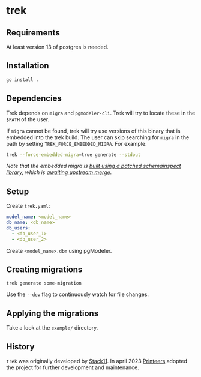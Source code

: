 # trek

## Requirements
At least version 13 of postgres is needed.

## Installation

```bash
go install .
```

## Dependencies

Trek depends on `migra` and `pgmodeler-cli`. Trek will try to locate these in the `$PATH` of the user.

If `migra` cannot be found, trek will try use versions of this binary that is embedded into the trek build. The user can skip searching for `migra` in the path by setting `TREK_FORCE_EMBEDDED_MIGRA`. For example:

```bash
trek --force-embedded-migra=true generate --stdout
```

_Note that the embedded migra is [built using a patched schemainspect library](internal/embedded/migra/build-migra.Dockerfile), which is [awaiting upstream merge](https://github.com/djrobstep/schemainspect/pull/67)._

## Setup

Create `trek.yaml`:

```yaml
model_name: <model_name>
db_name: <db_name>
db_users:
  - <db_user_1>
  - <db_user_2>
```

Create `<model_name>.dbm` using pgModeler.

## Creating migrations

`trek generate some-migration`

Use the `--dev` flag to continuously watch for file changes.

## Applying the migrations

Take a look at the `example/` directory.

## History

`trek` was originally developed by [Stack11](https://github.com/stack11). In april 2023 [Printeers](https://printeers.com) adopted the project for further development and maintenance.
